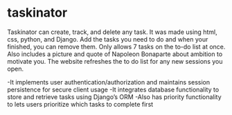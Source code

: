 # taskinator
Taskinator can create, track, and delete any task. It was made using html, css, python, and Django. Add the tasks you need to do and when your finished, you can remove them. Only allows 7 tasks on the to-do list at once. Also includes a picture and quote of Napoleon Bonaparte about ambition to motivate you. The website refreshes the to do list for any new sessions you open.

-It implements user authentication/authorization and maintains session persistence for secure client usage
-It integrates database functionality to store and retrieve tasks using Django’s ORM
-Also has priority functionality to lets users prioritize which tasks to complete first 
